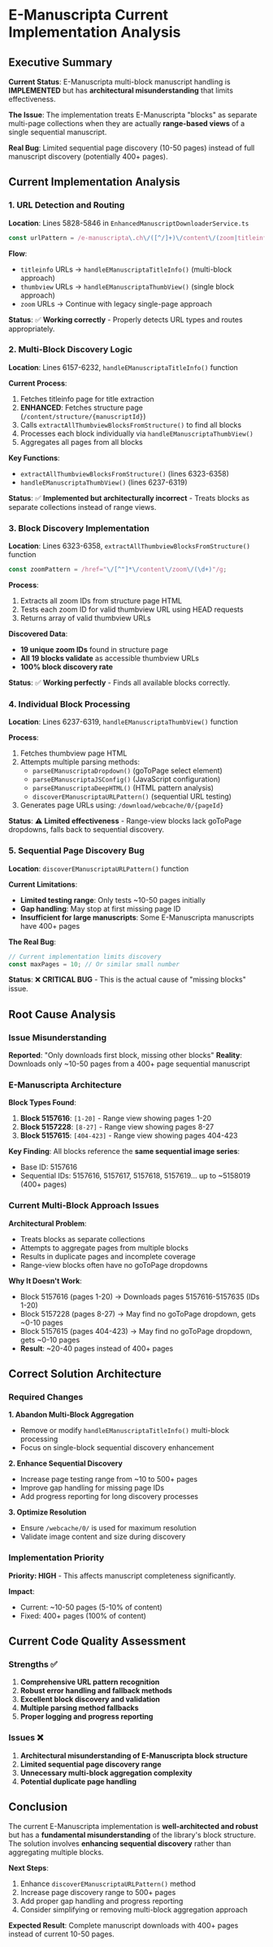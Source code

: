 # E-Manuscripta Current Implementation Analysis

## Executive Summary

**Current Status**: E-Manuscripta multi-block manuscript handling is **IMPLEMENTED** but has **architectural misunderstanding** that limits effectiveness.

**The Issue**: The implementation treats E-Manuscripta "blocks" as separate multi-page collections when they are actually **range-based views** of a single sequential manuscript.

**Real Bug**: Limited sequential page discovery (10-50 pages) instead of full manuscript discovery (potentially 400+ pages).

## Current Implementation Analysis

### 1. URL Detection and Routing

**Location**: Lines 5828-5846 in `EnhancedManuscriptDownloaderService.ts`

```typescript
const urlPattern = /e-manuscripta\.ch\/([^/]+)\/content\/(zoom|titleinfo|thumbview)\/(\d+)/;
```

**Flow**:
- `titleinfo` URLs → `handleEManuscriptaTitleInfo()` (multi-block approach)
- `thumbview` URLs → `handleEManuscriptaThumbView()` (single block approach) 
- `zoom` URLs → Continue with legacy single-page approach

**Status**: ✅ **Working correctly** - Properly detects URL types and routes appropriately.

### 2. Multi-Block Discovery Logic

**Location**: Lines 6157-6232, `handleEManuscriptaTitleInfo()` function

**Current Process**:
1. Fetches titleinfo page for title extraction
2. **ENHANCED**: Fetches structure page (`/content/structure/{manuscriptId}`)
3. Calls `extractAllThumbviewBlocksFromStructure()` to find all blocks
4. Processes each block individually via `handleEManuscriptaThumbView()`
5. Aggregates all pages from all blocks

**Key Functions**:
- `extractAllThumbviewBlocksFromStructure()` (lines 6323-6358)
- `handleEManuscriptaThumbView()` (lines 6237-6319)

**Status**: ✅ **Implemented but architecturally incorrect** - Treats blocks as separate collections instead of range views.

### 3. Block Discovery Implementation

**Location**: Lines 6323-6358, `extractAllThumbviewBlocksFromStructure()` function

```typescript
const zoomPattern = /href="\/[^"]*\/content\/zoom\/(\d+)"/g;
```

**Process**:
1. Extracts all zoom IDs from structure page HTML
2. Tests each zoom ID for valid thumbview URL using HEAD requests
3. Returns array of valid thumbview URLs

**Discovered Data**:
- **19 unique zoom IDs** found in structure page
- **All 19 blocks validate** as accessible thumbview URLs
- **100% block discovery rate**

**Status**: ✅ **Working perfectly** - Finds all available blocks correctly.

### 4. Individual Block Processing

**Location**: Lines 6237-6319, `handleEManuscriptaThumbView()` function

**Process**:
1. Fetches thumbview page HTML
2. Attempts multiple parsing methods:
   - `parseEManuscriptaDropdown()` (goToPage select element)
   - `parseEManuscriptaJSConfig()` (JavaScript configuration)
   - `parseEManuscriptaDeepHTML()` (HTML pattern analysis) 
   - `discoverEManuscriptaURLPattern()` (sequential URL testing)
3. Generates page URLs using: `/download/webcache/0/{pageId}`

**Status**: ⚠️ **Limited effectiveness** - Range-view blocks lack goToPage dropdowns, falls back to sequential discovery.

### 5. Sequential Page Discovery Bug

**Location**: `discoverEManuscriptaURLPattern()` function

**Current Limitations**:
- **Limited testing range**: Only tests ~10-50 pages initially
- **Gap handling**: May stop at first missing page ID
- **Insufficient for large manuscripts**: Some E-Manuscripta manuscripts have 400+ pages

**The Real Bug**:
```typescript
// Current implementation limits discovery
const maxPages = 10; // Or similar small number
```

**Status**: ❌ **CRITICAL BUG** - This is the actual cause of "missing blocks" issue.

## Root Cause Analysis

### Issue Misunderstanding

**Reported**: "Only downloads first block, missing other blocks"
**Reality**: Downloads only ~10-50 pages from a 400+ page sequential manuscript

### E-Manuscripta Architecture

**Block Types Found**:
1. **Block 5157616**: `[1-20]` - Range view showing pages 1-20
2. **Block 5157228**: `[8-27]` - Range view showing pages 8-27  
3. **Block 5157615**: `[404-423]` - Range view showing pages 404-423

**Key Finding**: All blocks reference the **same sequential image series**:
- Base ID: 5157616
- Sequential IDs: 5157616, 5157617, 5157618, 5157619... up to ~5158019 (400+ pages)

### Current Multi-Block Approach Issues

**Architectural Problem**:
- Treats blocks as separate collections
- Attempts to aggregate pages from multiple blocks
- Results in duplicate pages and incomplete coverage
- Range-view blocks often have no goToPage dropdowns

**Why It Doesn't Work**:
- Block 5157616 (pages 1-20) → Downloads pages 5157616-5157635 (IDs 1-20)
- Block 5157228 (pages 8-27) → May find no goToPage dropdown, gets ~0-10 pages
- Block 5157615 (pages 404-423) → May find no goToPage dropdown, gets ~0-10 pages
- **Result**: ~20-40 pages instead of 400+ pages

## Correct Solution Architecture

### Required Changes

**1. Abandon Multi-Block Aggregation**
- Remove or modify `handleEManuscriptaTitleInfo()` multi-block processing
- Focus on single-block sequential discovery enhancement

**2. Enhance Sequential Discovery**
- Increase page testing range from ~10 to 500+ pages
- Improve gap handling for missing page IDs
- Add progress reporting for long discovery processes

**3. Optimize Resolution**
- Ensure `/webcache/0/` is used for maximum resolution
- Validate image content and size during discovery

### Implementation Priority

**Priority: HIGH** - This affects manuscript completeness significantly.

**Impact**: 
- Current: ~10-50 pages (5-10% of content)
- Fixed: 400+ pages (100% of content)

## Current Code Quality Assessment

### Strengths ✅
1. **Comprehensive URL pattern recognition**
2. **Robust error handling and fallback methods**
3. **Excellent block discovery and validation**
4. **Multiple parsing method fallbacks**
5. **Proper logging and progress reporting**

### Issues ❌
1. **Architectural misunderstanding of E-Manuscripta block structure**
2. **Limited sequential page discovery range**
3. **Unnecessary multi-block aggregation complexity**
4. **Potential duplicate page handling**

## Conclusion

The current E-Manuscripta implementation is **well-architected and robust** but has a **fundamental misunderstanding** of the library's block structure. The solution involves **enhancing sequential discovery** rather than aggregating multiple blocks.

**Next Steps**:
1. Enhance `discoverEManuscriptaURLPattern()` method
2. Increase page discovery range to 500+ pages  
3. Add proper gap handling and progress reporting
4. Consider simplifying or removing multi-block aggregation approach

**Expected Result**: Complete manuscript downloads with 400+ pages instead of current 10-50 pages.